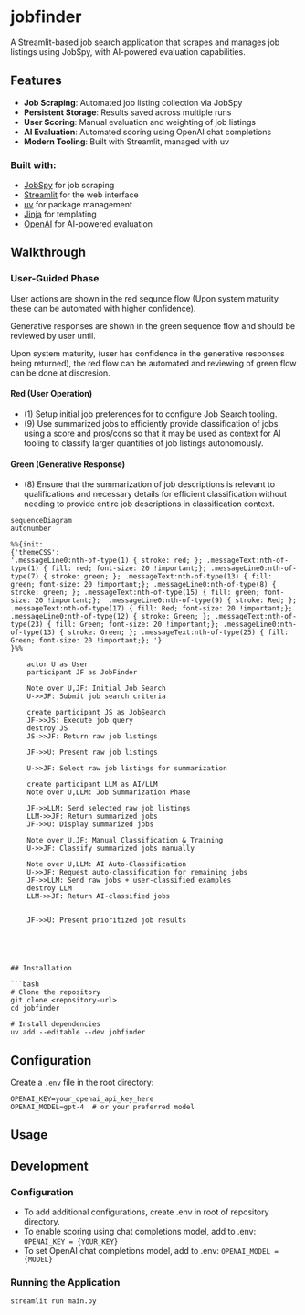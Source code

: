 # jobfinder

A Streamlit-based job search application that scrapes and manages job listings using JobSpy, with AI-powered evaluation capabilities.

<!-- Pytest Coverage Comment:Begin -->
<!-- Pytest Coverage Comment:End -->


## Features

- **Job Scraping**: Automated job listing collection via JobSpy
- **Persistent Storage**: Results saved across multiple runs
- **User Scoring**: Manual evaluation and weighting of job listings
- **AI Evaluation**: Automated scoring using OpenAI chat completions
- **Modern Tooling**: Built with Streamlit, managed with uv

### Built with:
- [JobSpy](https://github.com/speedyapply/JobSpy) for job scraping
- [Streamlit](https://streamlit.io/) for the web interface
- [uv](https://docs.astral.sh/uv/) for package management
- [Jinja](https://jinja.palletsprojects.com/en/stable/) for templating
- [OpenAI](https://openai.com/) for AI-powered evaluation


## Walkthrough
###  User-Guided Phase
User actions are shown in the red sequnce flow (Upon system maturity these can be automated with higher confidence).

Generative responses are shown in the green sequence flow and should be reviewed by user until.

Upon system maturity, (user has confidence in the generative responses being returned), the red flow can be automated and reviewing of green flow can be done at discresion. 

#### Red (User Operation)
- (1) Setup initial job preferences for to configure Job Search tooling.
- (9) Use summarized jobs to efficiently provide classification of jobs using a score and pros/cons so that it may be used as context for AI tooling to classify larger quantities of job listings autonomously. 

#### Green (Generative Response)
- (8) Ensure that the summarization of job descriptions is relevant to qualifications and necessary details for efficient classification without needing to provide entire job descriptions in classification context. 

```mermaid
sequenceDiagram
autonumber

%%{init:
{'themeCSS':
'.messageLine0:nth-of-type(1) { stroke: red; }; .messageText:nth-of-type(1) { fill: red; font-size: 20 !important;}; .messageLine0:nth-of-type(7) { stroke: green; }; .messageText:nth-of-type(13) { fill: green; font-size: 20 !important;}; .messageLine0:nth-of-type(8) { stroke: green; }; .messageText:nth-of-type(15) { fill: green; font-size: 20 !important;};  .messageLine0:nth-of-type(9) { stroke: Red; }; .messageText:nth-of-type(17) { fill: Red; font-size: 20 !important;};   .messageLine0:nth-of-type(12) { stroke: Green; }; .messageText:nth-of-type(23) { fill: Green; font-size: 20 !important;}; .messageLine0:nth-of-type(13) { stroke: Green; }; .messageText:nth-of-type(25) { fill: Green; font-size: 20 !important;}; '}
}%%

    actor U as User
    participant JF as JobFinder
    
    Note over U,JF: Initial Job Search
    U->>JF: Submit job search criteria
    
    create participant JS as JobSearch
    JF->>JS: Execute job query
    destroy JS
    JS->>JF: Return raw job listings
    
    JF->>U: Present raw job listings
    
    U->>JF: Select raw job listings for summarization
    
    create participant LLM as AI/LLM
    Note over U,LLM: Job Summarization Phase

    JF->>LLM: Send selected raw job listings
    LLM->>JF: Return summarized jobs
    JF->>U: Display summarized jobs
    
    Note over U,JF: Manual Classification & Training
    U->>JF: Classify summarized jobs manually
    
    Note over U,LLM: AI Auto-Classification
    U->>JF: Request auto-classification for remaining jobs
    JF->>LLM: Send raw jobs + user-classified examples
    destroy LLM
    LLM->>JF: Return AI-classified jobs

    
    JF->>U: Present prioritized job results


 

```

```

## Installation

```bash
# Clone the repository
git clone <repository-url>
cd jobfinder

# Install dependencies
uv add --editable --dev jobfinder
```

## Configuration

Create a `.env` file in the root directory:

```env
OPENAI_KEY=your_openai_api_key_here
OPENAI_MODEL=gpt-4  # or your preferred model
```

## Usage



## Development






### Configuration
- To add additional configurations, create .env in root of repository directory.
- To enable scoring using chat completions model, add to .env:
` OPENAI_KEY = {YOUR_KEY} `
- To set OpenAI chat completions model, add to .env:
` OPENAI_MODEL = {MODEL} `

### Running the Application
```bash
streamlit run main.py
```
